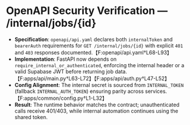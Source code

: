 # OpenAPI Security Verification — /internal/jobs/{id}

- **Specification**: `openapi/api.yaml` declares both `internalToken` and `bearerAuth` requirements for `GET /internal/jobs/{id}` with explicit `401` and `403` responses documented.【F:openapi/api.yaml†L68-L93】
- **Implementation**: FastAPI now depends on `require_internal_or_authenticated`, enforcing the internal header or a valid Supabase JWT before returning job data.【F:apps/api/main.py†L63-L72】【F:apps/api/auth.py†L47-L52】
- **Config Alignment**: The internal secret is sourced from `INTERNAL_TOKEN` (fallback `INTERNAL_AUTH_TOKEN`) ensuring parity across services.【F:apps/common/config.py†L1-L32】
- **Result**: The runtime behavior matches the contract; unauthenticated calls receive 401/403, while internal automation continues using the shared token.
